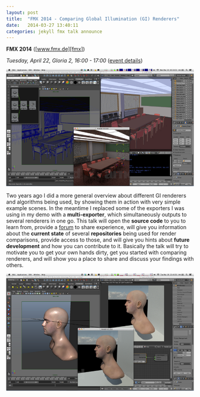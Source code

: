 ```yaml
---
layout: post
title:  "FMX 2014 - Comparing Global Illumination (GI) Renderers"
date:   2014-03-27 13:40:11
categories: jekyll fmx talk announce
---
```


__FMX 2014__ ([www.fmx.de][fmx])

_Tuesday, April 22, Gloria 2, 16:00 - 17:00_
([event details][fmx-talk])

<img src="/assets/radiance_blender_maya_arnold.png" alt="Blender -
Maya - Arnold" width="650" class="img-thumbnail"/>

Two years ago I did a more general overview about different GI
renderers and algorithms being used, by showing them in action with
very simple example scenes. In the meantime I replaced some of the
exporters I was using in my demo with a __multi-exporter__, which
simultaneously outputs to several renderers in one go. This talk will
open the __source code__ to you to learn from, provide a
[forum][forum] to share experience, will give you information about
the __current state__ of several __repositories__ being used for
render comparisons, provide access to those, and will give you hints
about __future development__ and how you can contribute to
it. Basically the talk will try to motivate you to get your own hands
dirty, get you started with comparing renderers, and will show you a
place to share and discuss your findings with others.

<img src="/assets/hdr_lighting_blender_to_maya.png" alt="HDR Lighting"
width="650" class="img-thumbnail"/>

[fmx]:      http://www.fmx.de
[fmx-talk]: http://www.fmx.de/program2014/event/3584
[forum]:    http://www.janwalter.org/renderforum
